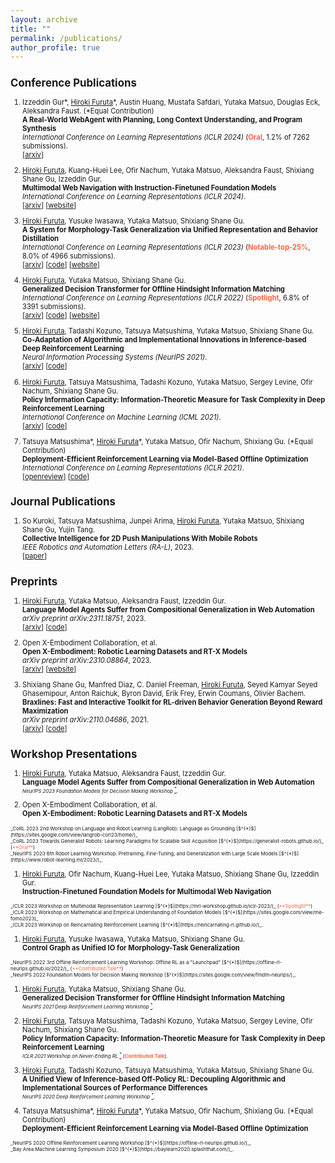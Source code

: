 ```yaml
---
layout: archive
title: ""
permalink: /publications/
author_profile: true
---
```

<span style="font-size: 80%;">

## Conference Publications
1. Izzeddin Gur\*, <u>Hiroki Furuta</u>\*, Austin Huang, Mustafa Safdari, Yutaka Matsuo, Douglas Eck, Aleksandra Faust. (\*Equal Contribution)<br>
**A Real-World WebAgent with Planning, Long Context Understanding, and Program Synthesis**  <br>
_International Conference on Learning Representations (ICLR 2024)_ (<span style="color: tomato; ">**Oral**</span>, 1.2% of 7262 submissions). <br>
[[arxiv](https://arxiv.org/abs/2307.12856)]

1. <u>Hiroki Furuta</u>, Kuang-Huei Lee, Ofir Nachum, Yutaka Matsuo, Aleksandra Faust, Shixiang Shane Gu, Izzeddin Gur. <br>
**Multimodal Web Navigation with Instruction-Finetuned Foundation Models**  <br>
_International Conference on Learning Representations (ICLR 2024)_. <br>
[[arxiv](https://arxiv.org/abs/2305.11854)] [[website](https://sites.google.com/view/mm-webnav/)]

1. <u>Hiroki Furuta</u>, Yusuke Iwasawa, Yutaka Matsuo, Shixiang Shane Gu. <br>
**A System for Morphology-Task Generalization via Unified Representation and Behavior Distillation** <br>
_International Conference on Learning Representations (ICLR 2023)_ (<span style="color: tomato; ">**Notable-top-25%**</span>, 8.0% of 4966 submissions). <br>
[[arxiv](https://arxiv.org/abs/2211.14296)] [[code](https://github.com/frt03/mxt_bench)] [[website](https://sites.google.com/view/control-graph)]

1. <u>Hiroki Furuta</u>, Yutaka Matsuo, Shixiang Shane Gu. <br>
**Generalized Decision Transformer for Offline Hindsight Information Matching**  <br>
_International Conference on Learning Representations (ICLR 2022)_ (<span style="color: tomato; ">**Spotlight**</span>, 6.8% of 3391 submissions). <br>
[[arxiv](https://arxiv.org/abs/2111.10364)] [[code](https://github.com/frt03/generalized_dt)] [[website](https://sites.google.com/view/generalizeddt)]

1. <u>Hiroki Furuta</u>, Tadashi Kozuno, Tatsuya Matsushima, Yutaka Matsuo, Shixiang Shane Gu. <br>
**Co-Adaptation of Algorithmic and Implementational Innovations in Inference-based Deep Reinforcement Learning**  <br>
_Neural Information Processing Systems (NeurIPS 2021)_. <br>
[[arxiv](https://arxiv.org/abs/2103.17258)] [[code](https://github.com/frt03/inference-based-rl)]

1. <u>Hiroki Furuta</u>, Tatsuya Matsushima, Tadashi Kozuno, Yutaka Matsuo, Sergey Levine, Ofir Nachum, Shixiang Shane Gu. <br>
**Policy Information Capacity: Information-Theoretic Measure for Task Complexity in Deep Reinforcement Learning**  <br>
_International Conference on Machine Learning (ICML 2021)_. <br>
[[arxiv](https://arxiv.org/abs/2103.12726)] [[code](https://github.com/frt03/pic)]

1. Tatsuya Matsushima\*, <u>Hiroki Furuta</u>\*, Yutaka Matsuo, Ofir Nachum, Shixiang Gu. (\*Equal Contribution)<br>
**Deployment-Efficient Reinforcement Learning via Model-Based Offline Optimization**  <br>
_International Conference on Learning Representations (ICLR 2021)_. <br>
[[openreview](https://openreview.net/forum?id=3hGNqpI4WS)] [[code](https://github.com/matsuolab/BREMEN)]


## Journal Publications
1. So Kuroki, Tatsuya Matsushima, Junpei Arima, <u>Hiroki Furuta</u>, Yutaka Matsuo, Shixiang Shane Gu, Yujin Tang. <br>
**Collective Intelligence for 2D Push Manipulations With Mobile Robots** <br>
_IEEE Robotics and Automation Letters (RA-L)_, 2023. <br>
[[paper](https://ieeexplore.ieee.org/abstract/document/10080994)]


## Preprints
1. <u>Hiroki Furuta</u>, Yutaka Matsuo, Aleksandra Faust, Izzeddin Gur. <br>
**Language Model Agents Suffer from Compositional Generalization in Web Automation**  <br>
_arXiv preprint arXiv:2311.18751_, 2023. <br>
[[arxiv](https://arxiv.org/abs/2311.18751)] [[code](https://github.com/google-research/google-research/tree/master/compositional_rl/compwob)]

1. Open X-Embodiment Collaboration, et al. <br>
**Open X-Embodiment: Robotic Learning Datasets and RT-X Models**  <br>
_arXiv preprint arXiv:2310.08864_, 2023. <br>
[[arxiv](https://arxiv.org/abs/2310.08864)] [[website](https://robotics-transformer-x.github.io/)]

1. Shixiang Shane Gu, Manfred Diaz, C. Daniel Freeman, <u>Hiroki Furuta</u>, Seyed Kamyar Seyed Ghasemipour, Anton Raichuk, Byron David, Erik Frey, Erwin Coumans, Olivier Bachem. <br>
**Braxlines: Fast and Interactive Toolkit for RL-driven Behavior Generation Beyond Reward Maximization**  <br>
_arXiv preprint arXiv:2110.04686_, 2021. <br>
[[arxiv](https://arxiv.org/abs/2110.04686)] [[code](https://github.com/google/brax/tree/main/brax/experimental/braxlines/)]


## Workshop Presentations
1. <u>Hiroki Furuta</u>, Yutaka Matsuo, Aleksandra Faust, Izzeddin Gur. <br>
**Language Model Agents Suffer from Compositional Generalization in Web Automation**  <br>
<span style="font-size: 70%;">_NeurIPS 2023 Foundation Models for Decision Making Workshop [$^{*}$](https://sites.google.com/view/fmdm-neurips23/)_.</span>

1. Open X-Embodiment Collaboration, et al. <br>
**Open X-Embodiment: Robotic Learning Datasets and RT-X Models** <br>
<span style="font-size: 70%;">
_CoRL 2023 2nd Workshop on Language and Robot Learning (LangRob): Language as Grounding 
 [$^{*}$](https://sites.google.com/view/langrob-corl23/home/)_ <br>
_CoRL 2023 Towards Generalist Robots:
Learning Paradigms for Scalable Skill Acquisition [$^{*}$](https://generalist-robots.github.io/)_ (<span style="color: tomato; ">**Oral**</span>) <br>
_NeurIPS 2023 6th Robot Learning Workshop: Pretraining, Fine-Tuning, and Generalization with Large Scale Models [$^{*}$](https://www.robot-learning.ml/2023/)_.
</span>

1. <u>Hiroki Furuta</u>, Ofir Nachum, Kuang-Huei Lee, Yutaka Matsuo, Shixiang Shane Gu, Izzeddin Gur. <br>
**Instruction-Finetuned Foundation Models for Multimodal Web Navigation** <br>
<span style="font-size: 70%;">
_ICLR 2023 Workshop on Multimodal Representation Learning [$^{*}$](https://mrl-workshop.github.io/iclr-2023/)_ (<span style="color: tomato; ">**Spotlight**</span>) <br>
_ICLR 2023 Workshop on Mathematical and Empirical Understanding of Foundation Models [$^{*}$](https://sites.google.com/view/me-fomo2023)_ <br>
_ICLR 2023 Workshop on Reincarnating Reinforcement Learning [$^{*}$](https://reincarnating-rl.github.io/)_.
</span>

1. <u>Hiroki Furuta</u>, Yusuke Iwasawa, Yutaka Matsuo, Shixiang Shane Gu. <br>
**Control Graph as Unified IO for Morphology-Task Generalization** <br>
<span style="font-size: 70%;">
_NeurIPS 2022 3rd Offline Reinforcement Learning Workshop: Offline RL as a "Launchpad" [$^{*}$](https://offline-rl-neurips.github.io/2022/)_ (<span style="color: tomato; ">**Contributed Talk**</span>) <br>
_NeurIPS 2022 Foundation Models for Decision Making Workshop [$^{*}$](https://sites.google.com/view/fmdm-neurips/)_.
</span>

1. <u>Hiroki Furuta</u>, Yutaka Matsuo, Shixiang Shane Gu. <br>
**Generalized Decision Transformer for Offline Hindsight Information Matching**  <br>
<span style="font-size: 70%;">_NeurIPS 2021 Deep Reinforcement Learning Workshop [$^{*}$](https://sites.google.com/view/deep-rl-workshop-neurips2021/)_.</span>

1. <u>Hiroki Furuta</u>, Tatsuya Matsushima, Tadashi Kozuno, Yutaka Matsuo, Sergey Levine, Ofir Nachum, Shixiang Shane Gu. <br>
**Policy Information Capacity: Information-Theoretic Measure for Task Complexity in Deep Reinforcement Learning**  <br>
<span style="font-size: 70%;">_ICLR 2021 Workshop on Never-Ending RL [$^{*}$](https://sites.google.com/view/neverendingrl/)_ (<span style="color: tomato; ">**Contributed Talk**</span>).</span>

1. <u>Hiroki Furuta</u>, Tadashi Kozuno, Tatsuya Matsushima, Yutaka Matsuo, Shixiang Shane Gu. <br>
**A Unified View of Inference-based Off-Policy RL: Decoupling Algorithmic and Implementational Sources of Performance Differences**  <br>
<span style="font-size: 70%;">_NeurIPS 2020 Deep Reinforcement Learning Workshop [$^{*}$](https://sites.google.com/view/deep-rl-workshop-neurips2020/)_.</span>

1. Tatsuya Matsushima\*, <u>Hiroki Furuta</u>\*, Yutaka Matsuo, Ofir Nachum, Shixiang Gu. (\*Equal Contribution)<br>
**Deployment-Efficient Reinforcement Learning via Model-Based Offline Optimization**  <br>
<span style="font-size: 70%;">
_NeurIPS 2020 Offline Reinforcement Learning Workshop [$^{*}$](https://offline-rl-neurips.github.io/)_, <br>
_Bay Area Machine Learning Symposium 2020 [$^{*}$](https://baylearn2020.splashthat.com/)_.
</span>
